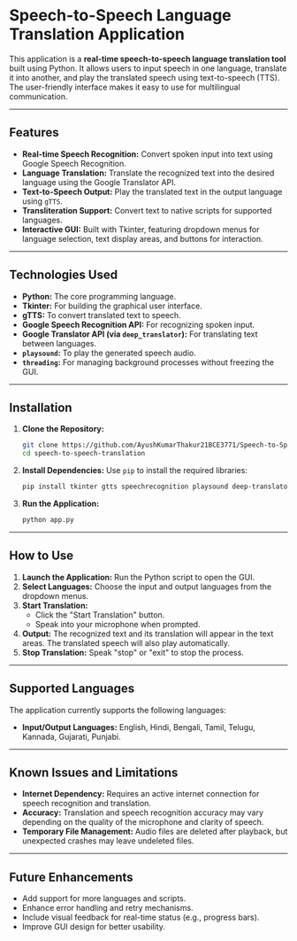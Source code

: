 # Speech-to-Speech Language Translation Application

This application is a **real-time speech-to-speech language translation tool** built using Python. It allows users to input speech in one language, translate it into another, and play the translated speech using text-to-speech (TTS). The user-friendly interface makes it easy to use for multilingual communication.

---

## Features

- **Real-time Speech Recognition:** Convert spoken input into text using Google Speech Recognition.
- **Language Translation:** Translate the recognized text into the desired language using the Google Translator API.
- **Text-to-Speech Output:** Play the translated text in the output language using `gTTS`.
- **Transliteration Support:** Convert text to native scripts for supported languages.
- **Interactive GUI:** Built with Tkinter, featuring dropdown menus for language selection, text display areas, and buttons for interaction.

---

## Technologies Used

- **Python:** The core programming language.
- **Tkinter:** For building the graphical user interface.
- **gTTS:** To convert translated text to speech.
- **Google Speech Recognition API:** For recognizing spoken input.
- **Google Translator API (via `deep_translator`):** For translating text between languages.
- **`playsound`:** To play the generated speech audio.
- **`threading`:** For managing background processes without freezing the GUI.

---

## Installation

1. **Clone the Repository:**
   ```bash
   git clone https://github.com/AyushKumarThakur21BCE3771/Speech-to-Speech-Language-Translation-Application.git
   cd speech-to-speech-translation
   ```

2. **Install Dependencies:**
   Use `pip` to install the required libraries:
   ```bash
   pip install tkinter gtts speechrecognition playsound deep-translator google-transliteration
   ```

3. **Run the Application:**
   ```bash
   python app.py
   ```

---

## How to Use

1. **Launch the Application:** Run the Python script to open the GUI.
2. **Select Languages:** Choose the input and output languages from the dropdown menus.
3. **Start Translation:**
   - Click the "Start Translation" button.
   - Speak into your microphone when prompted.
4. **Output:** The recognized text and its translation will appear in the text areas. The translated speech will also play automatically.
5. **Stop Translation:** Speak "stop" or "exit" to stop the process.

---

## Supported Languages

The application currently supports the following languages:
- **Input/Output Languages:** English, Hindi, Bengali, Tamil, Telugu, Kannada, Gujarati, Punjabi.

---

## Known Issues and Limitations

- **Internet Dependency:** Requires an active internet connection for speech recognition and translation.
- **Accuracy:** Translation and speech recognition accuracy may vary depending on the quality of the microphone and clarity of speech.
- **Temporary File Management:** Audio files are deleted after playback, but unexpected crashes may leave undeleted files.

---

## Future Enhancements

- Add support for more languages and scripts.
- Enhance error handling and retry mechanisms.
- Include visual feedback for real-time status (e.g., progress bars).
- Improve GUI design for better usability.
